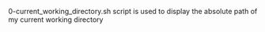 0-current_working_directory.sh script is used to display the absolute path of my current working directory
